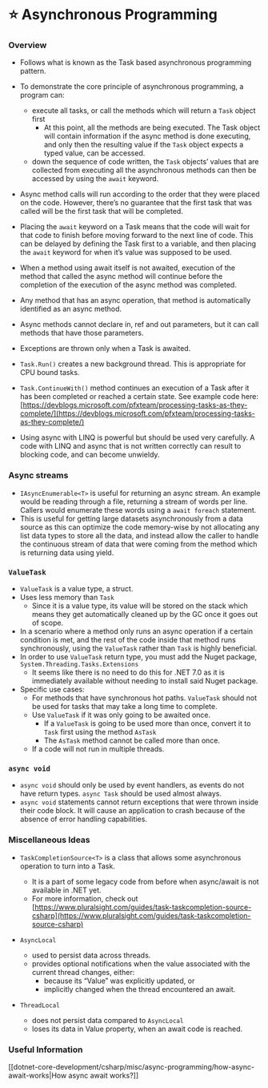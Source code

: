# ⭐ Asynchronous Programming

### Overview

- Follows what is known as the Task based asynchronous programming pattern.
    
- To demonstrate the core principle of asynchronous programming, a program can:
    - execute all tasks, or call the methods which will return a `Task` object first
        - At this point, all the methods are being executed. The Task object will contain information if the async method is done executing, and only then the resulting value if the `Task` object expects a typed value, can be accessed.
    - down the sequence of code written, the `Task` objects’ values that are collected from executing all the asynchronous methods can then be accessed by using the `await` keyword.

- Async method calls will run according to the order that they were placed on the code. However, there’s no guarantee that the first task that was called will be the first task that will be completed.
- Placing the `await` keyword on a Task means that the code will wait for that code to finish before moving forward to the next line of code. This can be delayed by defining the Task first to a variable, and then placing the `await` keyword for when it’s value was supposed to be used.
- When a method using await itself is not awaited, execution of the method that called the async method will continue before the completion of the execution of the async method was completed.
- Any method that has an async operation, that method is automatically identified as an async method.
- Async methods cannot declare in, ref and out parameters, but it can call methods that have those parameters.
- Exceptions are thrown only when a Task is awaited.
- `Task.Run()` creates a new background thread. This is appropriate for CPU bound tasks.
    
- `Task.ContinueWith()` method continues an execution of a Task after it has been completed or reached a certain state. See example code here: [https://devblogs.microsoft.com/pfxteam/processing-tasks-as-they-complete/](https://devblogs.microsoft.com/pfxteam/processing-tasks-as-they-complete/)
    
- Using async with LINQ is powerful but should be used very carefully. A code with LINQ and async that is not written correctly can result to blocking code, and can become unwieldy.
    

### Async streams

- `IAsyncEnumerable<T>` is useful for returning an async stream. An example would be reading through a file, returning a stream of words per line. Callers would enumerate these words using a `await foreach` statement.
- This is useful for getting large datasets asynchronously from a data source as this can optimize the code memory-wise by not allocating any list data types to store all the data, and instead allow the caller to handle the continuous stream of data that were coming from the method which is returning data using yield.

### `ValueTask`

- `ValueTask` is a value type, a struct.
- Uses less memory than `Task`
    - Since it is a value type, its value will be stored on the stack which means they get automatically cleaned up by the GC once it goes out of scope.
- In a scenario where a method only runs an async operation if a certain condition is met, and the rest of the code inside that method runs synchronously, using the `ValueTask` rather than `Task` is highly beneficial.
- In order to use `ValueTask` return type, you must add the Nuget package, `System.Threading.Tasks.Extensions`
    - It seems like there is no need to do this for .NET 7.0 as it is immediately available without needing to install said Nuget package.
- Specific use cases:
    - For methods that have synchronous hot paths. `ValueTask` should not be used for tasks that may take a long time to complete.
    - Use `ValueTask` if it was only going to be awaited once.
        - If a `ValueTask` is going to be used more than once, convert it to `Task` first using the method `AsTask`
        - The `AsTask` method cannot be called more than once.
    - If a code will not run in multiple threads.

### `async void`

- `async void` should only be used by event handlers, as events do not have return types. `async Task` should be used almost always.
- `async void` statements cannot return exceptions that were thrown inside their code block. It will cause an application to crash because of the absence of error handling capabilities.

### Miscellaneous Ideas

- `TaskCompletionSource<T>` is a class that allows some asynchronous operation to turn into a Task.
    - It is a part of some legacy code from before when async/await is not available in .NET yet.
    - For more information, check out [https://www.pluralsight.com/guides/task-taskcompletion-source-csharp](https://www.pluralsight.com/guides/task-taskcompletion-source-csharp)

- `AsyncLocal`    
    - used to persist data across threads.
    - provides optional notifications when the value associated with the current thread changes, either:
        - because its “Value” was explicitly updated, or
        - implicitly changed when the thread encountered an await.

- `ThreadLocal`    
    - does not persist data compared to `AsyncLocal`
    - loses its data in Value property, when an await code is reached.

### Useful Information

[[dotnet-core-development/csharp/misc/async-programming/how-async-await-works|How async await works?]]